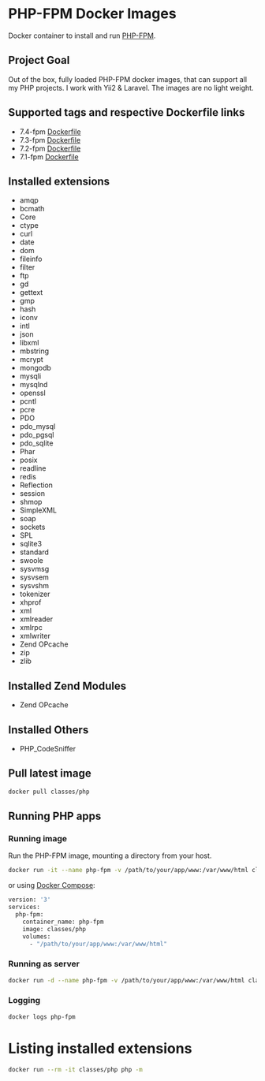 # PHP-FPM Docker Images

Docker container to install and run [PHP-FPM](https://php-fpm.org/).

## Project Goal

Out of the box, fully loaded PHP-FPM docker images, that can support all my PHP projects. I work with Yii2 & Laravel.
The images are no light weight.

## Supported tags and respective Dockerfile links


-   7.4-fpm [Dockerfile](https://github.com/docker-official/nginx-php-fpm/blob/main/Dockerfile/php-fpm/Dockerfile)
-   7.3-fpm [Dockerfile](https://github.com/docker-official/nginx-php-fpm/blob/main/Dockerfile/php-fpm/Dockerfile)
-   7.2-fpm [Dockerfile](https://github.com/docker-official/nginx-php-fpm/blob/main/Dockerfile/php-fpm/Dockerfile)
-   7.1-fpm [Dockerfile](https://github.com/docker-official/nginx-php-fpm/blob/main/Dockerfile/php-fpm/Dockerfile)

## Installed extensions

- amqp
- bcmath
- Core
- ctype
- curl
- date
- dom
- fileinfo
- filter
- ftp
- gd
- gettext
- gmp
- hash
- iconv
- intl
- json
- libxml
- mbstring
- mcrypt
- mongodb
- mysqli
- mysqlnd
- openssl
- pcntl
- pcre
- PDO
- pdo_mysql
- pdo_pgsql
- pdo_sqlite
- Phar
- posix
- readline
- redis
- Reflection
- session
- shmop
- SimpleXML
- soap
- sockets
- SPL
- sqlite3
- standard
- swoole
- sysvmsg
- sysvsem
- sysvshm
- tokenizer
- xhprof
- xml
- xmlreader
- xmlrpc
- xmlwriter
- Zend OPcache
- zip
- zlib

## Installed Zend Modules

- Zend OPcache

## Installed Others

-   PHP_CodeSniffer

## Pull latest image

```sh
docker pull classes/php
```

## Running PHP apps

### Running image

Run the PHP-FPM image, mounting a directory from your host.

```sh
docker run -it --name php-fpm -v /path/to/your/app/www:/var/www/html classes/php
```

or using [Docker Compose](https://docs.docker.com/compose/):

```sh
version: '3'
services:
  php-fpm:
    container_name: php-fpm
    image: classes/php
    volumes:
      - "/path/to/your/app/www:/var/www/html"
```

### Running as server

```sh
docker run -d --name php-fpm -v /path/to/your/app/www:/var/www/html classes/php
```

### Logging

```sh
docker logs php-fpm
```

# Listing installed extensions

```sh
docker run --rm -it classes/php php -m
```

